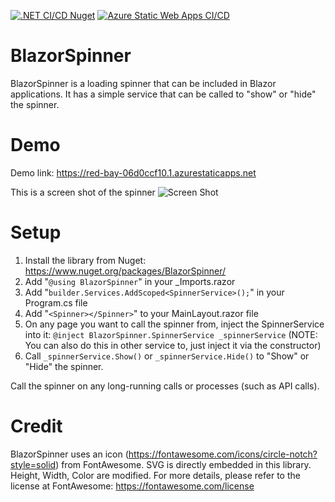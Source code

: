 [![.NET CI/CD Nuget](https://github.com/shadowlings/BlazorSpinner/actions/workflows/dotnet-nuget.yml/badge.svg)](https://github.com/shadowlings/BlazorSpinner/actions/workflows/dotnet-nuget.yml)
[![Azure Static Web Apps CI/CD](https://github.com/shadowlings/BlazorSpinner/actions/workflows/azure-static-web-apps-red-bay-06d0ccf10.yml/badge.svg)](https://github.com/shadowlings/BlazorSpinner/actions/workflows/azure-static-web-apps-red-bay-06d0ccf10.yml)

# BlazorSpinner

BlazorSpinner is a loading spinner that can be included in Blazor applications. It has a simple service that can be called to "show" or "hide" the spinner.

# Demo

Demo link: https://red-bay-06d0ccf10.1.azurestaticapps.net

This is a screen shot of the spinner 
![Screen Shot](https://github.com/dahln/blazorspinner/blob/master/BlazorSpinnerScreenShot.png)

# Setup

1. Install the library from Nuget: https://www.nuget.org/packages/BlazorSpinner/
2. Add "```@using BlazorSpinner```" in your _Imports.razor
3. Add "```builder.Services.AddScoped<SpinnerService>();```" in your Program.cs file
4. Add "```<Spinner></Spinner>```" to your MainLayout.razor file
5. On any page you want to call the spinner from, inject the SpinnerService into it: ```@inject BlazorSpinner.SpinnerService _spinnerService```
(NOTE: You can also do this in other service to, just inject it via the constructor)
6. Call ```_spinnerService.Show()``` or ```_spinnerService.Hide()``` to "Show" or "Hide" the spinner.
  
Call the spinner on any long-running calls or processes (such as API calls).

# Credit
BlazorSpinner uses an icon (https://fontawesome.com/icons/circle-notch?style=solid) from FontAwesome. SVG is directly embedded in this library. Height, Width, Color are modified. For more details, please refer to the license at FontAwesome: https://fontawesome.com/license 
